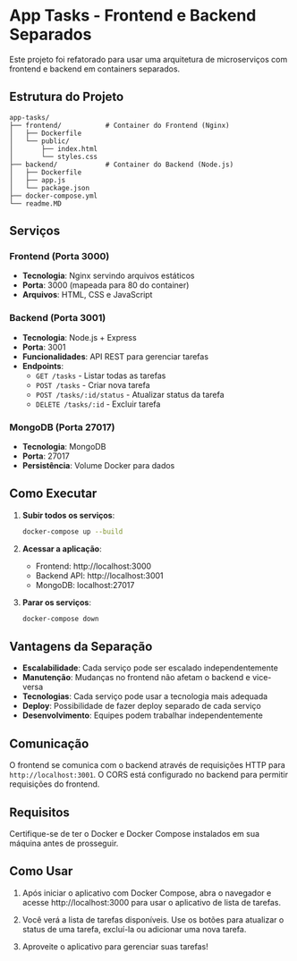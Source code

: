 # App Tasks - Frontend e Backend Separados

Este projeto foi refatorado para usar uma arquitetura de microserviços com frontend e backend em containers separados.

## Estrutura do Projeto

```
app-tasks/
├── frontend/           # Container do Frontend (Nginx)
│   ├── Dockerfile
│   └── public/
│       ├── index.html
│       └── styles.css
├── backend/            # Container do Backend (Node.js)
│   ├── Dockerfile
│   ├── app.js
│   └── package.json
├── docker-compose.yml
└── readme.MD
```

## Serviços

### Frontend (Porta 3000)
- **Tecnologia**: Nginx servindo arquivos estáticos
- **Porta**: 3000 (mapeada para 80 do container)
- **Arquivos**: HTML, CSS e JavaScript

### Backend (Porta 3001)
- **Tecnologia**: Node.js + Express
- **Porta**: 3001
- **Funcionalidades**: API REST para gerenciar tarefas
- **Endpoints**:
  - `GET /tasks` - Listar todas as tarefas
  - `POST /tasks` - Criar nova tarefa
  - `POST /tasks/:id/status` - Atualizar status da tarefa
  - `DELETE /tasks/:id` - Excluir tarefa

### MongoDB (Porta 27017)
- **Tecnologia**: MongoDB
- **Porta**: 27017
- **Persistência**: Volume Docker para dados

## Como Executar

1. **Subir todos os serviços**:
   ```bash
   docker-compose up --build
   ```

2. **Acessar a aplicação**:
   - Frontend: http://localhost:3000
   - Backend API: http://localhost:3001
   - MongoDB: localhost:27017

3. **Parar os serviços**:
   ```bash
   docker-compose down
   ```

## Vantagens da Separação

- **Escalabilidade**: Cada serviço pode ser escalado independentemente
- **Manutenção**: Mudanças no frontend não afetam o backend e vice-versa
- **Tecnologias**: Cada serviço pode usar a tecnologia mais adequada
- **Deploy**: Possibilidade de fazer deploy separado de cada serviço
- **Desenvolvimento**: Equipes podem trabalhar independentemente

## Comunicação

O frontend se comunica com o backend através de requisições HTTP para `http://localhost:3001`. O CORS está configurado no backend para permitir requisições do frontend.

## Requisitos

Certifique-se de ter o Docker e Docker Compose instalados em sua máquina antes de prosseguir.

## Como Usar

1. Após iniciar o aplicativo com Docker Compose, abra o navegador e acesse http://localhost:3000 para usar o aplicativo de lista de tarefas.

2. Você verá a lista de tarefas disponíveis. Use os botões para atualizar o status de uma tarefa, excluí-la ou adicionar uma nova tarefa.

3. Aproveite o aplicativo para gerenciar suas tarefas!
